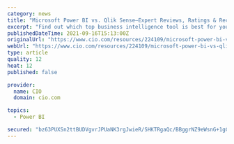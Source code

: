 ```yaml
---
category: news
title: "Microsoft Power BI vs. Qlik Sense—Expert Reviews, Ratings & Recommendations 2021"
excerpt: "Find out which top business intelligence tool is best for your needs. Get a features-to features comparison of Power BI vs. Qlik Sense—along with expert recommendations to help guide your decision."
publishedDateTime: 2021-09-16T15:13:00Z
originalUrl: "https://www.cio.com/resources/224109/microsoft-power-bi-vs-qlik-sense-expert-reviews-ratings-recommendations-2021"
webUrl: "https://www.cio.com/resources/224109/microsoft-power-bi-vs-qlik-sense-expert-reviews-ratings-recommendations-2021"
type: article
quality: 12
heat: 12
published: false

provider:
  name: CIO
  domain: cio.com

topics:
  - Power BI

secured: "bz63PUXSn2ttBUDVgvrJPUaNK3rgJwieR/SHKTRgaQc/BBggrNZ9eWsnG+1gCCzdbK6ukfubcSIT5sAPe/1nCLHxe4++dEc9QRVPDzQcSkhTh/YZIYRfgKEu1S6eiUQopuBGkASqbciSen/Y0ycaGLb0He3ApOaLIFIie0vngjz9TpAXE7nstySiji0+lRYlTl2D2ggEIE6iDncgKhvQqju6EFz6GElwtKuXIQYshQxJ0+ZBDR9jIHEEsy/wyVdV17JpUlhky1rssxd7k2Ke06NgR5z3g+2H20yyP7EGwwPa3CaOY9SyqLw96HLnzjHW/EIWovpxVr8TWMc1eIhXyjpwYI4jbxLTT8AvRJTgVF4=;EgGVzjH/8q0Ke104kmbIKw=="
---
```


